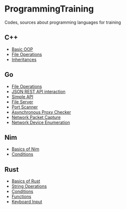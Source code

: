 # ProgrammingTraining
Codes, sources about programming languages for training

## C++
- <a href="https://github.com/CYB3RMX/ProgrammingTraining/blob/main/Cplusplus/basicoop.cpp">Basic OOP</a>
- <a href="https://github.com/CYB3RMX/ProgrammingTraining/blob/main/Cplusplus/advancedfileops.cpp">File Operations</a>
- <a href="https://github.com/CYB3RMX/ProgrammingTraining/blob/main/Cplusplus/inheritances">Inheritances</a>

## Go
- <a href="https://github.com/CYB3RMX/ProgrammingTraining/blob/main/Golang/fileoperations.go">File Operations</a>
- <a href="https://github.com/CYB3RMX/ProgrammingTraining/blob/main/Golang/ipquery.go">JSON REST API interaction</a>
- <a href="https://github.com/CYB3RMX/ProgrammingTraining/blob/main/Golang/restapi.go">Simple API</a>
- <a href="https://github.com/CYB3RMX/ProgrammingTraining/blob/main/Golang/HttpFileServer.go">File Server</a>
- <a href="https://github.com/CYB3RMX/ProgrammingTraining/blob/main/Golang/PortScanner.go">Port Scanner</a>
- <a href="https://github.com/CYB3RMX/ProgrammingTraining/blob/main/Golang/proxyhttp.go">Asynchronous Proxy Checker</a>
- <a href="https://github.com/CYB3RMX/ProgrammingTraining/blob/main/Golang/EvolvedPCapture.go">Network Packet Capture</a>
- <a href="https://github.com/CYB3RMX/ProgrammingTraining/blob/main/Golang/FindNetDevs.go">Network Device Enumeration</a>

## Nim
- <a href="https://github.com/CYB3RMX/ProgrammingTraining/blob/main/Nimlang/basics.nim">Basics of Nim</a>
- <a href="https://github.com/CYB3RMX/ProgrammingTraining/blob/main/Nimlang/conditions.nim">Conditions</a>

## Rust
- <a href="https://github.com/CYB3RMX/ProgrammingTraining/blob/main/Rust/hello.rs">Basics of Rust</a>
- <a href="https://github.com/CYB3RMX/ProgrammingTraining/blob/main/Rust/strings.rs">String Operations</a>
- <a href="https://github.com/CYB3RMX/ProgrammingTraining/blob/main/Rust/conditions.rs">Conditions</a>
- <a href="https://github.com/CYB3RMX/ProgrammingTraining/blob/main/Rust/functions.rs">Functions</a>
- <a href="https://github.com/CYB3RMX/ProgrammingTraining/blob/main/Rust/inputs.rs">Keyboard Input</a>